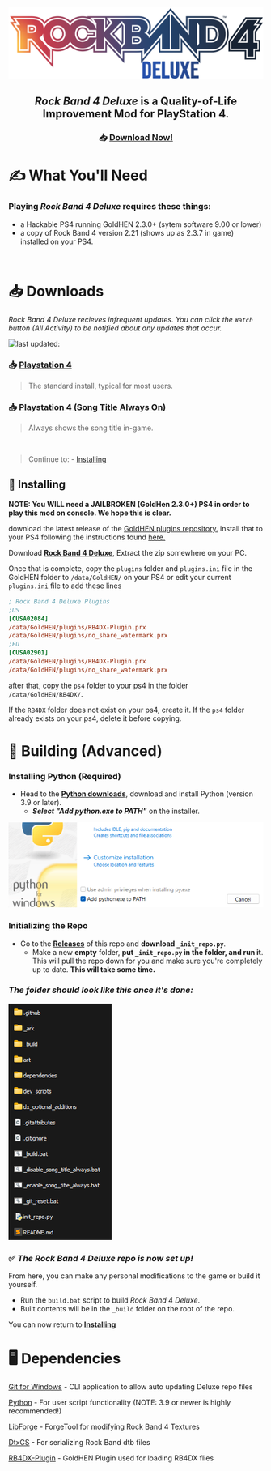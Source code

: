 <div align="center">

![Header Image](dependencies/header.png)

## *Rock Band 4 Deluxe* is a Quality-of-Life Improvement Mod for PlayStation 4.

### 📥 [Download Now!](#%EF%B8%8F-what-youll-need)

</div>

# ✍️ What You'll Need

### Playing *Rock Band 4 Deluxe* requires these things:

- a Hackable PS4 running GoldHEN 2.3.0+ (sytem software 9.00 or lower)
- a copy of Rock Band 4 version 2.21 (shows up as 2.3.7 in game) installed on your PS4.

<br/>

# 📥 Downloads

*Rock Band 4 Deluxe recieves infrequent updates. You can click the `Watch` button (All Activity) to be notified about any updates that occur.*

![last updated:](https://img.shields.io/github/last-commit/hmxmilohax/Rock-Band-4-Deluxe?label=last%20updated%3A)

### 📥 [Playstation 4](https://nightly.link/hmxmilohax/rock-band-4-deluxe/workflows/build/main/RB4DX-PS4.zip)

> The standard install, typical for most users.

### 📥 [Playstation 4 (Song Title Always On)](https://nightly.link/hmxmilohax/Rock-Band-4-Deluxe/workflows/build/main/RB4DX-PS4-song-title-always-on.zip)

> Always shows the song title in-game.

<br/>

> Continue to: 
    - [Installing](#-installing)
    
## 📩 Installing
**NOTE: You WILL need a JAILBROKEN (GoldHen 2.3.0+) PS4 in order to play this mod on console. We hope this is clear.**

download the latest release of the [GoldHEN plugins repository.](https://github.com/GoldHEN/GoldHEN_Plugins_Repository/releases/latest) install that to your PS4 following the instructions found [here.](https://github.com/GoldHEN/GoldHEN_Plugins_Repository#quick-start)

Download [**Rock Band 4 Deluxe**](#-downloads), Extract the zip somewhere on your PC.

Once that is complete, copy the `plugins` folder and `plugins.ini` file in the GoldHEN folder to `/data/GoldHEN/` on your PS4 or edit your current `plugins.ini` file to add these lines

```ini
; Rock Band 4 Deluxe Plugins
;US
[CUSA02084]
/data/GoldHEN/plugins/RB4DX-Plugin.prx
/data/GoldHEN/plugins/no_share_watermark.prx
;EU
[CUSA02901]
/data/GoldHEN/plugins/RB4DX-Plugin.prx
/data/GoldHEN/plugins/no_share_watermark.prx
```

after that, copy the `ps4` folder to your ps4 in the folder `/data/GoldHEN/RB4DX/`.

If the `RB4DX` folder does not exist on your ps4, create it. If the `ps4` folder already exists on your ps4, delete it before copying.

# 🔨 Building (Advanced)

### Installing Python (Required)

* Head to the [**Python downloads**](https://www.python.org/downloads/), download and install Python (version 3.9 or later).
  * ***Select "Add python.exe to PATH"*** on the installer.

![Python PATH](dependencies/images/pythonpath.png)

### Initializing the Repo

* Go to the **[Releases](https://github.com/hmxmilohax/rock-band-4-deluxe/releases)** of this repo and **download `_init_repo.py`**.
  * Make a new **empty** folder, **put `_init_repo.py` in the folder, and run it**. This will pull the repo down for you and make sure you're completely up to date. **This will take some time.**

### ***The folder should look like this once it's done:***

![Repo Folder](dependencies/images/repofolder.png)

### ✅ ***The Rock Band 4 Deluxe repo is now set up!***

From here, you can make any personal modifications to the game or build it yourself.

  * Run the `build.bat` script to build *Rock Band 4 Deluxe*.
  * Built contents will be in the `_build` folder on the root of the repo.

You can now return to [**Installing**](#-installing)

# 🖥️ Dependencies

[Git for Windows](https://gitforwindows.org/) - CLI application to allow auto updating Deluxe repo files

[Python](https://www.python.org/downloads/) - For user script functionality (NOTE: 3.9 or newer is highly recommended!)

[LibForge](https://github.com/mtolly/LibForge) - ForgeTool for modifying Rock Band 4 Textures

[DtxCS](https://github.com/InvoxiPlayGames/DtxCS) - For serializing Rock Band dtb files

[RB4DX-Plugin](https://github.com/LlysiX/RB4DX-Plugin) - GoldHEN Plugin used for loading RB4DX flies
